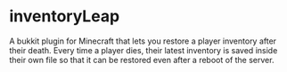 # inventoryLeap
A bukkit plugin for Minecraft that lets you restore a player inventory after their death. 
Every time a player dies, their latest inventory is saved inside their own file so that it can be restored even after a reboot of the server.

